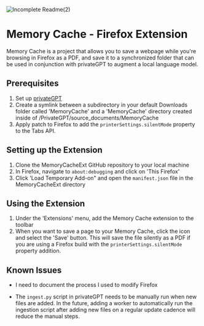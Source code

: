 ![Incomplete Readme(2)](https://github.com/misslivirose/MemoryCacheExt/assets/4313320/adc46592-04ea-4d6d-b893-66477e24d636)

# Memory Cache - Firefox Extension

Memory Cache is a project that allows you to save a webpage while you're browsing in Firefox as a PDF, and save it to a synchronized folder that can be used in conjunction with privateGPT to augment a local language model.

## Prerequisites 
1. Set up [privateGPT](https://github.com/imartinez/privateGPT) 
2. Create a symlink between a subdirectory in your default Downloads folder called 'MemoryCache' and a 'MemoryCache' directory created inside of /PrivateGPT/source_documents/MemoryCache 
3. Apply patch to Firefox to add the `printerSettings.silentMode` property to the Tabs API. 

## Setting up the Extension
1. Clone the MemoryCacheExt GitHub repository to your local machine 
2. In Firefox, navigate to `about:debugging` and click on 'This Firefox'
3. Click 'Load Temporary Add-on" and open the `manifest.json` file in the MemoryCacheExt directory

## Using the Extension
1. Under the 'Extensions' menu, add the Memory Cache extension to the toolbar
2. When you want to save a page to your Memory Cache, click the icon and select the 'Save' button. This will save the file silently as a PDF if you are using a Firefox build with the `printerSettings.silentMode`  property addition. 

## Known Issues
* I need to document the process I used to modify Firefox

* The `ingest.py` script in privateGPT needs to be manually run when new files are added. In the future, adding a worker to automatically run the ingestion script after adding new files on a regular update cadence will reduce the manual steps. 
